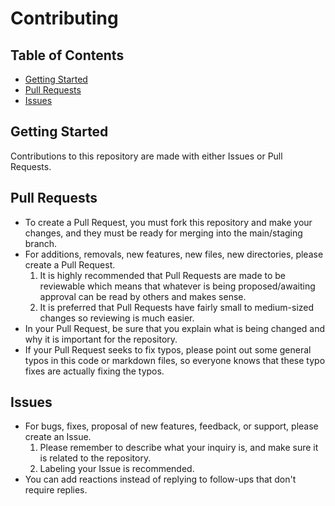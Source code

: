 # Contributing

## Table of Contents
- [Getting Started](#getting-started)
- [Pull Requests](#pull-requests)
- [Issues](#issues)

## Getting Started
Contributions to this repository are made with either Issues or Pull Requests.

## Pull Requests
- To create a Pull Request, you must fork this repository and make your changes, and they must be ready for merging into the main/staging branch.
- For additions, removals, new features, new files, new directories, please create a Pull Request.
    1. It is highly recommended that Pull Requests are made to be reviewable which means that whatever is being proposed/awaiting approval can be read by others and makes sense. 
    2. It is preferred that Pull Requests have fairly small to medium-sized changes so reviewing is much easier.
- In your Pull Request, be sure that you explain what is being changed and why it is important for the repository.
- If your Pull Request seeks to fix typos, please point out some general typos in this code or markdown files, so everyone knows that these typo fixes are actually fixing the typos.   

## Issues
- For bugs, fixes, proposal of new features, feedback, or support, please create an Issue.
    1. Please remember to describe what your inquiry is, and make sure it is related to the repository.
    2. Labeling your Issue is recommended.
- You can add reactions instead of replying to follow-ups that don't require replies.

